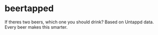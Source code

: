 # beertapped
If theres two beers, which one you should drink? Based on Untappd data. Every beer makes this smarter.
